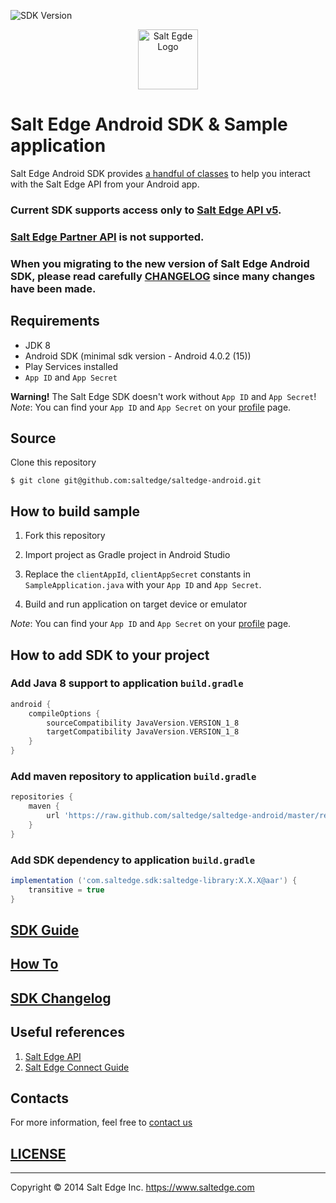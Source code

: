 ![SDK Version](https://img.shields.io/badge/SDK%20version-3.5.0-orange)

<p align="center">
  <a href="https://www.saltedge.com/products/spectre">
    <img src="https://raw.githubusercontent.com/saltedge/sca-identity-service-example/master/docs/images/saltedge_logo.png" alt="Salt Egde Logo" width="96" height="96">
  </a>
</p>

# Salt Edge Android SDK & Sample application

Salt Edge Android SDK provides [a handful of classes](SDK_GUIDE.MD) to help you interact with the Salt Edge API from your Android app.  
  
### Current SDK supports access only to [Salt Edge API v5](https://docs.saltedge.com/account_information/v5/).  
### [Salt Edge Partner API](https://docs.saltedge.com/partners/v1/) is not supported.  
### When you migrating to the new version of Salt Edge Android SDK, please read carefully [CHANGELOG](CHANGELOG.MD) since many changes have been made.

## Requirements

* JDK 8
* Android SDK (minimal sdk version - Android 4.0.2 (15))
* Play Services installed
* `App ID` and `App Secret`

**Warning!** The Salt Edge SDK doesn't work without `App ID` and `App Secret`!
*Note*: You can find your `App ID` and `App Secret` on your [profile](https://www.saltedge.com/keys_and_secrets) page.

## Source

Clone this repository
```shell
$ git clone git@github.com:saltedge/saltedge-android.git
```

## How to build sample

1. Fork this repository
1. Import project as Gradle project in Android Studio
1. Replace the `clientAppId`, `clientAppSecret` constants in `SampleApplication.java` with your `App ID` and `App Secret`.

1. Build and run application on target device or emulator

*Note*: You can find your `App ID` and `App Secret` on your [profile](https://www.saltedge.com/keys_and_secrets) page.

## How to add SDK to your project

### Add Java 8 support to application `build.gradle`
   
```groovy
android {
    compileOptions {
        sourceCompatibility JavaVersion.VERSION_1_8
        targetCompatibility JavaVersion.VERSION_1_8
    }
}
```
  
### Add maven repository to application `build.gradle`
   
```groovy
repositories {
    maven {
        url 'https://raw.github.com/saltedge/saltedge-android/master/repo/'
    }
}
```

### Add SDK dependency to application `build.gradle`
  
```groovy
implementation ('com.saltedge.sdk:saltedge-library:X.X.X@aar') {
    transitive = true
}
```

## [SDK Guide](SDK_GUIDE.MD)

## [How To](HOW_TO.MD) 

## [SDK Changelog](CHANGELOG.MD)

## Useful references
1. [Salt Edge API](https://docs.saltedge.com/account_information/v5/)
1. [Salt Edge Connect Guide](https://docs.saltedge.com/account_information/v5/#salt_edge_connect)

## Contacts 
For more information, feel free to [contact us](https://www.saltedge.com/pages/contact)
  
## [LICENSE](LICENSE)

---
Copyright © 2014 Salt Edge Inc. https://www.saltedge.com

